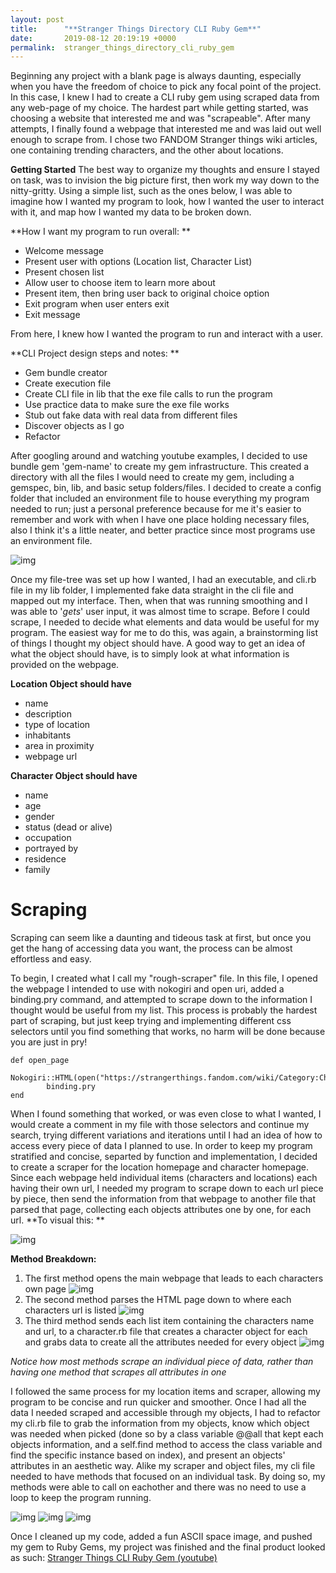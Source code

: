 ```yaml
---
layout: post
title:      "**Stranger Things Directory CLI Ruby Gem**"
date:       2019-08-12 20:19:19 +0000
permalink:  stranger_things_directory_cli_ruby_gem
---
```



Beginning any project with a blank page is always daunting, especially when you have the freedom of choice to pick any focal point of the project. In this case, I knew I had to create a CLI ruby gem using scraped data from any web-page of my choice. The hardest part while getting started, was choosing a website that interested me and was "scrapeable". After many attempts, I finally found a webpage that interested me and was laid out well enough to scrape from. I chose two FANDOM Stranger things wiki articles, one containing trending characters, and the other about locations.  


**Getting Started**
The best way to organize my thoughts and ensure I stayed on task, was to invision the big picture first, then work my way down to the nitty-gritty. Using a simple list, such as the ones below, I was able to imagine how I wanted my program to look, how I wanted the user to interact with it, and map how I wanted my data to be broken down. 

**How I want my program to run overall: **
* Welcome message
* Present user with options (Location list, Character List) 
* Present chosen list
* Allow user to choose item to learn more about 
* Present item, then bring user back to original choice option 
* Exit program when user enters exit 
* Exit message

From here, I knew how I wanted the program to run and interact with a user. 

**CLI Project design steps and notes: **
* Gem bundle creator 
* Create execution file 
* Create CLI file in lib that the exe file calls to run the program 
* Use practice data to make sure the exe file works 
* Stub out fake data with real data from different files
* Discover objects as I go
* Refactor

After googling around and watching youtube examples, I decided to use bundle gem 'gem-name' to create my gem infrastructure. This created a directory with all the files I would need to create my gem, including a gemspec, bin, lib, and basic setup folders/files. I decided to create a config folder that included an environment file to house everything my program needed to run; just a personal preference because for me it's easier to remember and work with when I have one place holding necessary files, also I think it's a little neater, and better practice since most programs use an environment file. 

![img](https://i.imgur.com/U3PI436.png[/img])

Once my file-tree was set up how I wanted, I had an executable, and cli.rb file in my lib folder, I implemented fake data straight in the cli file and mapped out my interface. Then, when that was running smoothing and I was able to '*gets*'  user input, it was almost time to scrape. Before I could scrape, I needed to decide what elements and data would be useful for my program. The easiest way for me to do this, was again, a brainstorming list of things I thought my object should have. A good way to get an idea of what the object should have, is to simply look at what information is provided on the webpage.  

**Location Object should have**
* name 
* description
* type of location
* inhabitants
* area in proximity 
* webpage url 

**Character Object should have**
* name
* age
* gender
* status (dead or alive) 
* occupation
* portrayed by 
* residence
* family

# **Scraping**
Scraping can seem like a daunting and tideous task at first, but once you get the hang of accessing data you want, the process can be almost effortless and easy. 

To begin, I created what I call my "rough-scraper" file. In this file, I opened the webpage I intended to use with nokogiri and open uri, added a binding.pry command, and attempted to scrape down to the information I thought would be useful from my list. This process is probably the hardest part of scraping, but just keep trying and implementing different css selectors until you find something that works, no harm will be done because you are just in pry! 
```
def open_page
    Nokogiri::HTML(open("https://strangerthings.fandom.com/wiki/Category:Characters"))
		binding.pry
end
```
When I found something that worked, or was even close to what I wanted, I would create a comment in my file with those selectors and continue my search, trying different variations and iterations until I had an idea of how to access every piece of data I planned to use. 
In order to keep my program stratified and concise, separted by function and implementation, I decided to create a scraper for the location homepage and character homepage. Since each webpage held individual items (characters and locations) each having their own url, I needed my program to scrape down to each url piece by piece, then send the information from that webpage to another file that parsed that page, collecting each objects attributes one by one, for each url. 
**To visual this: **

![img](https://i.imgur.com/tdOIj6l.png?1[/img])

**Method Breakdown:**
1. The first method opens the main webpage that leads to each characters own page ![img](https://i.imgur.com/iIigJrX.png?1[/img])
2. The second method parses the HTML page down to where each characters url is listed ![img](https://i.imgur.com/nK8htMR.png?1[/img])
3. The third method sends each list item containing the characters name and url, to a character.rb file that creates a character object for each and grabs data to create all the attributes needed for every object
![img](https://i.imgur.com/riTakz2.png?1[/img])

*Notice how most methods scrape an individual piece of data, rather than having one method that scrapes all attributes in one*

I followed the same process for my location items and scraper, allowing my program to be concise and run quicker and smoother. Once I had all the data I needed scraped and accessible through my objects, I had to refactor my cli.rb file to grab the information from my objects, know which object was needed when picked (done so by a class variable @@all that kept each objects information, and a self.find method to access the class variable and find the specific instance based on index), and present an objects' attributes in an aesthetic way. Alike my scraper and object files, my cli file needed to have methods that focused on an individual task. By doing so, my methods were able to call on eachother and there was no need to use a loop to keep the program running. 

![img](https://i.imgur.com/9rIwz0I.png?1[/img])
![img](https://i.imgur.com/o31P2wQ.png?1[/img])
![img](https://i.imgur.com/8RpHzRG.png?1[/img])

Once I cleaned up my code, added a fun ASCII space image, and pushed my gem to Ruby Gems, my project was finished and the final product looked as such: 
[Stranger Things CLI Ruby Gem (youtube)](https://youtu.be/jxtIJNSKsnw)


